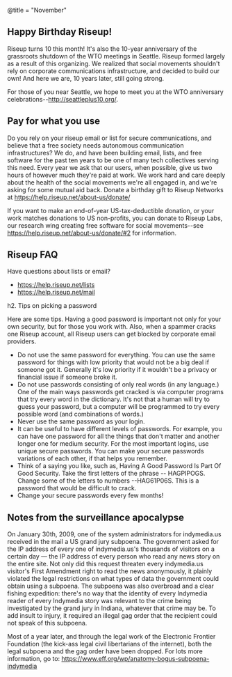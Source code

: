 @title = "November"

## Happy Birthday Riseup!

Riseup turns 10 this month! It's also the 10-year anniversary of the grassroots shutdown of the WTO meetings in Seattle. Riseup formed largely as a result of this organizing. We realized that social movements shouldn't rely on corporate communications infrastructure, and decided to build our own! And here we are, 10 years later, still going strong.

For those of you near Seattle, we hope to meet you at the WTO anniversary celebrations--http://seattleplus10.org/.

## Pay for what you use

Do you rely on your riseup email or list for secure communications, and believe that a free society needs autonomous communication infrastructures? We do, and have been building email, lists, and free software for the past ten years to be one of many tech collectives serving this need. Every year we ask that our users, when possible, give us two hours of however much they're paid at work. We work hard and care deeply about the health of the social movements we're all engaged in, and we're asking for some mutual aid back. Donate a birthday gift to Riseup Networks at https://help.riseup.net/about-us/donate/

If you want to make an end-of-year US-tax-deductible donation, or your work matches donations to US non-profits, you can donate to Riseup Labs, our research wing creating free software for social movements--see https://help.riseup.net/about-us/donate/#2 for information.

## Riseup FAQ

Have questions about lists or email?

* https://help.riseup.net/lists
* https://help.riseup.net/mail

h2. Tips on picking a password

Here are some tips. Having a good password is important not only for your own security, but for those you work with. Also, when a spammer cracks one Riseup account, all Riseup users can get blocked by corporate email providers.

* Do not use the same password for everything. You can use the same password for things with low priority that would not be a big deal if someone got it. Generally it's low priority if it wouldn't be a privacy or financial issue if someone broke it.
* Do not use passwords consisting of only real words (in any language.) One of the main ways passwords get cracked is via computer programs that try every word in the dictionary. It's not that a human will try to guess your password, but a computer will be programmed to try every possible word (and combinations of words.)
* Never use the same password as your login.
* It can be useful to have different levels of passwords. For example, you can have one password for all the things that don't matter and another longer one for medium security. For the most important logins, use unique secure passwords. You can make your secure passwords variations of each other, if that helps you remember.
* Think of a saying you like, such as, Having A Good Password Is Part Of Good Security. Take the first letters of the phrase -- HAGPIPOGS. Change some of the letters to numbers --HAG61P06S. This is a password that would be difficult to crack.
* Change your secure passwords every few months!

## Notes from the surveillance apocalypse

On January 30th, 2009, one of the system administrators for indymedia.us received in the mail a US grand jury subpoena. The government asked for the IP address of every one of indymedia.us's thousands of visitors on a certain day — the IP address of every person who read any news story on the entire site. Not only did this request threaten every indymedia.us visitor's First Amendment right to read the news anonymously, it plainly violated the legal restrictions on what types of data the government could obtain using a subpoena. The subpoena was also overbroad and a clear fishing expedition: there's no way that the identity of every Indymedia reader of every Indymedia story was relevant to the crime being investigated by the grand jury in Indiana, whatever that crime may be. To add insult to injury, it required an illegal gag order that the recipient could not speak of this subpoena.

Most of a year later, and through the legal work of the Electronic Frontier Foundation (the kick-ass legal civil libertarians of the internet), both the legal subpoena and the gag order have been dropped. For lots more information, go to: https://www.eff.org/wp/anatomy-bogus-subpoena-indymedia
